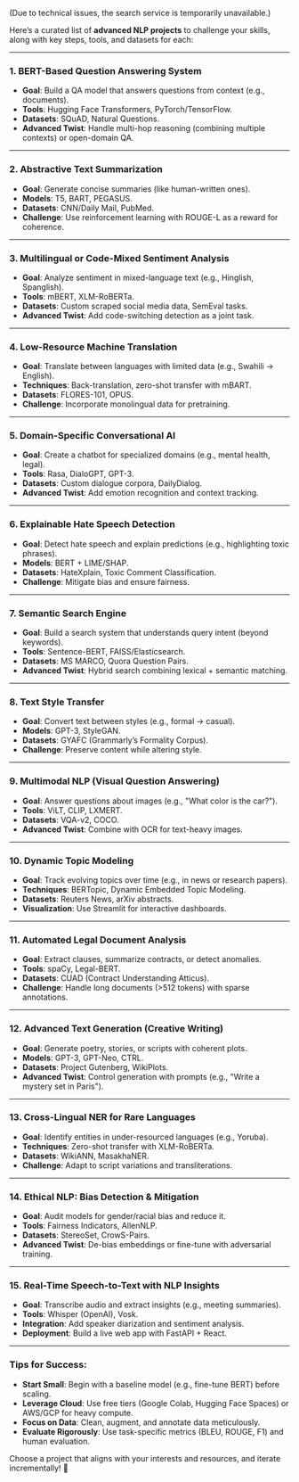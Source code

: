 (Due to technical issues, the search service is temporarily unavailable.)

Here’s a curated list of **advanced NLP projects** to challenge your skills,
along with key steps, tools, and datasets for each:

---

### 1. **BERT-Based Question Answering System**

- **Goal**: Build a QA model that answers questions from context (e.g.,
  documents).
- **Tools**: Hugging Face Transformers, PyTorch/TensorFlow.
- **Datasets**: SQuAD, Natural Questions.
- **Advanced Twist**: Handle multi-hop reasoning (combining multiple contexts)
  or open-domain QA.

---

### 2. **Abstractive Text Summarization**

- **Goal**: Generate concise summaries (like human-written ones).
- **Models**: T5, BART, PEGASUS.
- **Datasets**: CNN/Daily Mail, PubMed.
- **Challenge**: Use reinforcement learning with ROUGE-L as a reward for
  coherence.

---

### 3. **Multilingual or Code-Mixed Sentiment Analysis**

- **Goal**: Analyze sentiment in mixed-language text (e.g., Hinglish,
  Spanglish).
- **Tools**: mBERT, XLM-RoBERTa.
- **Datasets**: Custom scraped social media data, SemEval tasks.
- **Advanced Twist**: Add code-switching detection as a joint task.

---

### 4. **Low-Resource Machine Translation**

- **Goal**: Translate between languages with limited data (e.g., Swahili →
  English).
- **Techniques**: Back-translation, zero-shot transfer with mBART.
- **Datasets**: FLORES-101, OPUS.
- **Challenge**: Incorporate monolingual data for pretraining.

---

### 5. **Domain-Specific Conversational AI**

- **Goal**: Create a chatbot for specialized domains (e.g., mental health,
  legal).
- **Tools**: Rasa, DialoGPT, GPT-3.
- **Datasets**: Custom dialogue corpora, DailyDialog.
- **Advanced Twist**: Add emotion recognition and context tracking.

---

### 6. **Explainable Hate Speech Detection**

- **Goal**: Detect hate speech and explain predictions (e.g., highlighting toxic
  phrases).
- **Models**: BERT + LIME/SHAP.
- **Datasets**: HateXplain, Toxic Comment Classification.
- **Challenge**: Mitigate bias and ensure fairness.

---

### 7. **Semantic Search Engine**

- **Goal**: Build a search system that understands query intent (beyond
  keywords).
- **Tools**: Sentence-BERT, FAISS/Elasticsearch.
- **Datasets**: MS MARCO, Quora Question Pairs.
- **Advanced Twist**: Hybrid search combining lexical + semantic matching.

---

### 8. **Text Style Transfer**

- **Goal**: Convert text between styles (e.g., formal → casual).
- **Models**: GPT-3, StyleGAN.
- **Datasets**: GYAFC (Grammarly’s Formality Corpus).
- **Challenge**: Preserve content while altering style.

---

### 9. **Multimodal NLP (Visual Question Answering)**

- **Goal**: Answer questions about images (e.g., "What color is the car?").
- **Tools**: ViLT, CLIP, LXMERT.
- **Datasets**: VQA-v2, COCO.
- **Advanced Twist**: Combine with OCR for text-heavy images.

---

### 10. **Dynamic Topic Modeling**

- **Goal**: Track evolving topics over time (e.g., in news or research papers).
- **Techniques**: BERTopic, Dynamic Embedded Topic Modeling.
- **Datasets**: Reuters News, arXiv abstracts.
- **Visualization**: Use Streamlit for interactive dashboards.

---

### 11. **Automated Legal Document Analysis**

- **Goal**: Extract clauses, summarize contracts, or detect anomalies.
- **Tools**: spaCy, Legal-BERT.
- **Datasets**: CUAD (Contract Understanding Atticus).
- **Challenge**: Handle long documents (>512 tokens) with sparse annotations.

---

### 12. **Advanced Text Generation (Creative Writing)**

- **Goal**: Generate poetry, stories, or scripts with coherent plots.
- **Models**: GPT-3, GPT-Neo, CTRL.
- **Datasets**: Project Gutenberg, WikiPlots.
- **Advanced Twist**: Control generation with prompts (e.g., "Write a mystery
  set in Paris").

---

### 13. **Cross-Lingual NER for Rare Languages**

- **Goal**: Identify entities in under-resourced languages (e.g., Yoruba).
- **Techniques**: Zero-shot transfer with XLM-RoBERTa.
- **Datasets**: WikiANN, MasakhaNER.
- **Challenge**: Adapt to script variations and transliterations.

---

### 14. **Ethical NLP: Bias Detection & Mitigation**

- **Goal**: Audit models for gender/racial bias and reduce it.
- **Tools**: Fairness Indicators, AllenNLP.
- **Datasets**: StereoSet, CrowS-Pairs.
- **Advanced Twist**: De-bias embeddings or fine-tune with adversarial training.

---

### 15. **Real-Time Speech-to-Text with NLP Insights**

- **Goal**: Transcribe audio and extract insights (e.g., meeting summaries).
- **Tools**: Whisper (OpenAI), Vosk.
- **Integration**: Add speaker diarization and sentiment analysis.
- **Deployment**: Build a live web app with FastAPI + React.

---

### Tips for Success:

- **Start Small**: Begin with a baseline model (e.g., fine-tune BERT) before
  scaling.
- **Leverage Cloud**: Use free tiers (Google Colab, Hugging Face Spaces) or
  AWS/GCP for heavy compute.
- **Focus on Data**: Clean, augment, and annotate data meticulously.
- **Evaluate Rigorously**: Use task-specific metrics (BLEU, ROUGE, F1) and human
  evaluation.

Choose a project that aligns with your interests and resources, and iterate
incrementally! 🚀
